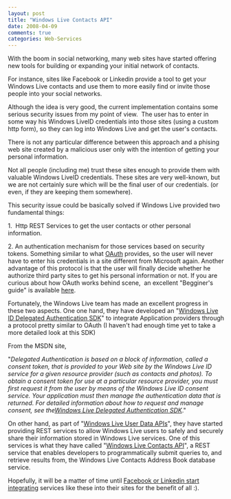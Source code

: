 ```yaml
---
layout: post
title: "Windows Live Contacts API"
date: 2008-04-09
comments: true
categories: Web-Services
---
```


With the boom in social networking, many web sites have started offering
new tools for building or expanding your initial network of contacts.

For instance, sites like Facebook or Linkedin provide a tool to get your
Windows Live contacts and use them to more easily find or invite those
people into your social networks.

Although the idea is very good, the current implementation contains some
serious security issues from my point of view.  The user has to enter in
some way his Windows LiveID credentials into those sites (using a custom
http form), so they can log into Windows Live and get the user's
contacts.

There is not any particular difference between this approach and a
phising web site created by a malicious user only with the intention of
getting your personal information.

Not all people (including me) trust these sites enough to provide them
with valuable Windows LiveID credentials. These sites are very
well-known, but we are not certainly sure which will be the final user
of our credentials. (or even, if they are keeping them somewhere).

This security issue could be basically solved if Windows Live provided
two fundamental things:

1.  Http REST Services to get the user contacts or other personal
information.

​2. An authentication mechanism for those services based on security
tokens. Something similar to what [OAuth](http://oauth.net/) provides,
so the user will never have to enter his credentials in a site different
from Microsoft again. Another advantage of this protocol is that the
user will finally decide whether he authorize third party sites to get
his personal information or not. If you are curious about how OAuth
works behind scene,  an excellent "Begginer's guide" is available
[here](http://www.hueniverse.com/hueniverse/2007/10/beginners-gui-1.html).

Fortunately, the Windows Live team has made an excellent progress in
these two aspects. One one hand, they have developed an "[Windows Live
ID Delegated Authentication
SDK](http://msdn2.microsoft.com/en-us/library/cc287637.aspx)" to
integrate Application providers through a protocol pretty similar to
OAuth (I haven't had enough time yet to take a more detailed look at
this SDK)

From the MSDN site,

"*Delegated Authentication is based on a block of information, called a
consent token, that is provided to your Web site by the Windows Live ID
service for a given resource provider (such as contacts and photos). To
obtain a consent token for use at a particular resource provider, you
must first request it from the user by means of the Windows Live ID
consent service. Your application must then manage the authentication
data that is returned. For detailed information about how to request and
manage consent, see the*[*Windows Live Delegated Authentication
SDK*](http://msdn.microsoft.com/en-us/library/cc287637.aspx)."

On other hand, as part of "[Windows Live User Data
APIs](http://msdn2.microsoft.com/en-us/library/cc305075.aspx)", they
have started providing REST services to allow Windows Live users to
safely and securely share their information stored in Windows Live
services. One of this services is what they have called "[Windows Live
Contacts API](http://msdn2.microsoft.com/en-us/library/bb463989.aspx)",
a REST service that enables developers to programmatically submit
queries to, and retrieve results from, the Windows Live Contacts Address
Book database service.

Hopefully, it will be a matter of time until [Facebook or Linkedin start
integrating](http://dev.live.com/blogs/devlive/archive/2008/03/25/237.aspx)
services like these into their sites for the benefit of all :).

